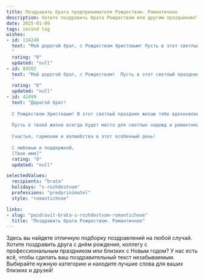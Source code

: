 ```yaml
---
title: Поздравить брата предпринимателя Рождеством. Романтичное
description: Хотите поздравить брата Рождеством или другим праздником? Наш ИИ создаст незабываемое поздравление, а вы обязательно выделитесь среди других.  
date: 2025-01-09
tags: second tag
wishes:
- id: 134249
  text: "Мой дорогой брат, с Рождеством Христовым! Пусть в этот светлый праздник, полный чудес и волшебства,  твоя жизнь, подобно рождественской звезде, будет яркой и неповторимой. Пусть все твои предпринимательские начинания увенчаются успехом, а сердце согревает любовь и счастье.  Пусть этот праздник станет началом новой, прекрасной главы твоей истории, наполненной  радостью, благополучием и исполнением самых заветных желаний.  Я бесконечно люблю тебя!
  "
  rating: "0"
  updated: "null"
- id: 84202
  text: "Мой дорогой брат, с Рождеством!  Пусть в этот светлый праздник волшебство коснется каждого уголка твоей жизни, а звезда Вифлеема осветит путь к новым свершениям в твоем нелёгком, но таком прекрасном предпринимательском деле.  Пусть любовь и счастье согревают твоё сердце сильнее любого зимнего мороза, а удача будет твоей верной спутницей.  Я безмерно люблю тебя и горжусь тобой!
  "
  rating: "0"
  updated: "null"
- id: 42499
  text: "Дорогой брат!
  
  С Рождеством Христовым! В этот светлый праздник желаю тебе вдохновения и удачи в твоём предпринимательском пути. Пусть каждый новый день приносит тебе невероятные идеи, крепкие Partnerships и успех, который будет радовать тебя и твою семью.
  
  Пусть в твоей жизни всегда будет место для светлых надежд и романтики. Пусть твои мечты сбываются, а сердце наполняется любовью и теплом. Желаю, чтобы каждый шаг, который ты делаешь, был успешным, а каждый проект – успешным и прибыльным.
  
  Счастья, гармонии и волшебства в этот особенный день!
  
  С любовью и поддержкой,
  [Твое имя]"
  rating: "0"
  updated: "null"

selectedValues:
  recipients: "brata"
  holidays: "s-rozhdestvom"
  professions: "predprinimatel"
  style: "romantichnoe"

links:
- slug: "pozdravit-brata-s-rozhdestvom-romantichnoe"
  title: "Поздравить брата Рождеством. Романтичное"
---
```


Здесь вы найдете отличную подборку поздравлений на любой случай.
Хотите поздравить друга с днём рождения, коллегу с профессиональным праздником или близких с Новым годом? У нас есть всё, чтобы сделать ваш поздравительный текст незабываемым. Выбирайте нужную категорию и находите лучшие слова для ваших близких и друзей!

